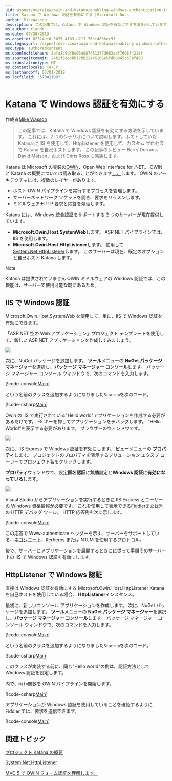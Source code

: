 ```yaml
---
uid: aspnet/overview/owin-and-katana/enabling-windows-authentication-in-katana
title: Katana で Windows 認証を有効にする |Microsoft Docs
author: MikeWasson
description: この記事では、Katana で Windows 認証を有効にする方法を示しています。 これには、2 つのシナリオについて説明します。IIS ホストしていた Katana を使用して、HttpListener を使用して自己 Kat をホストする.
ms.author: riande
ms.date: 07/30/2013
ms.assetid: 82324ef0-3b75-4f63-a217-76ef4036ec93
msc.legacyurl: /aspnet/overview/owin-and-katana/enabling-windows-authentication-in-katana
msc.type: authoredcontent
ms.openlocfilehash: 8afa2c9dfbe03a9874513f7d083adf7608f4218f
ms.sourcegitcommit: 24b1f6decbb17bb22a45166e5fdb0845c65af498
ms.translationtype: MT
ms.contentlocale: ja-JP
ms.lasthandoff: 03/01/2019
ms.locfileid: "57041109"
---
```

<a name="enabling-windows-authentication-in-katana"></a>Katana で Windows 認証を有効にする
====================
作成者[Mike Wasson](https://github.com/MikeWasson)

> この記事では、Katana で Windows 認証を有効にする方法を示しています。 これには、2 つのシナリオについて説明します。ホストしていた Katana に IIS を使用して、HttpListener を使用して、カスタム プロセスで Katana を自己ホストします。 この記事のレビュー Barry Dorrans、David Matson、および Chris Ross に感謝します。


Katana は Microsoft の実装の[OWIN](http://owin.org/)、Open Web Interface for .NET。 OWIN と Katana の概要については読み取ることができます[ここ](an-overview-of-project-katana.md)します。 OWIN のアーキテクチャには、複数のレイヤーがあります。

- ホスト:OWIN パイプラインを実行するプロセスを管理します。
- サーバーネットワーク ソケットを開き、要求をリッスンします。
- ミドルウェア:HTTP 要求と応答を処理します。

Katana には、Windows 統合認証をサポートする 2 つのサーバーが現在提供しています。

- **Microsoft.Owin.Host.SystemWeb**します。 ASP.NET パイプラインでは、IIS を使用します。
- **Microsoft.Owin.Host.HttpListener**します。 使用して[System.Net.HttpListener](https://msdn.microsoft.com/library/system.net.httplistener.aspx)します。 このサーバーは現在、既定のオプションと自己ホスト Katana します。

> [!NOTE]
> Katana は提供されていません OWIN ミドルウェアの Windows 認証では、この機能は、サーバーで使用可能な既にあるため。

## <a name="windows-authentication-in-iis"></a>IIS で Windows 認証

Microsoft.Owin.Host.SystemWeb を使用して、単に、IIS で Windows 認証を有効にできます。

「ASP.NET 空の Web アプリケーション」プロジェクト テンプレートを使用して、新しい ASP.NET アプリケーションを作成してみましょう。

![](enabling-windows-authentication-in-katana/_static/image1.png)

次に、NuGet パッケージを追加します。 **ツール**メニューの  **NuGet パッケージ マネージャー**を選択し、**パッケージ マネージャー コンソール**します。 パッケージ マネージャー コンソール ウィンドウで、次のコマンドを入力します。

[!code-console[Main](enabling-windows-authentication-in-katana/samples/sample1.cmd)]

という名前のクラスを追加するようになりました`Startup`を次のコード。

[!code-csharp[Main](enabling-windows-authentication-in-katana/samples/sample2.cs)]

Owin の IIS で実行されている"Hello world"アプリケーションを作成する必要があるだけです。 F5 キーを押してアプリケーションをデバッグします。 "Hello World!"を表示する必要があります。 ブラウザーのウィンドウです。

![](enabling-windows-authentication-in-katana/_static/image2.png)

次に、IIS Express で Windows 認証を有効にします。 **ビュー**メニューの **プロパティ**します。 プロジェクトのプロパティを表示するソリューション エクスプ ローラーでプロジェクト名をクリックします。

**プロパティ**ウィンドウで、設定**匿名認証**に**無効**設定と**Windows 認証**に**有効になっている**します。

![](enabling-windows-authentication-in-katana/_static/image3.png)

Visual Studio からアプリケーションを実行するときに IIS Express とユーザーの Windows 資格情報が必要です。 これを使用して表示できる[Fiddler](http://fiddler2.com/home)または別の HTTP デバッグ ツール。 HTTP 応答例を次に示します。

[!code-console[Main](enabling-windows-authentication-in-katana/samples/sample3.cmd?highlight=1,5-6)]

この応答で Www-authenticate ヘッダーを示す、サーバーをサポートしている、[ネゴシエート](http://www.ietf.org/rfc/rfc4559.txt)、Kerberos または NTLM を使用するプロトコル。

後で、サーバーにアプリケーションを展開するときにに従って[手順](https://www.iis.net/configreference/system.webserver/security/authentication/windowsauthentication)そのサーバー上の IIS で Windows 認証を有効にします。

## <a name="windows-authentication-in-httplistener"></a>HttpListener で Windows 認証

直接は Windows 認証を有効にする Microsoft.Owin.Host.HttpListener Katana を自己ホストを使用している場合、 **HttpListener**インスタンス。

最初に、新しいコンソール アプリケーションを作成します。 次に、NuGet パッケージを追加します。 **ツール**メニューの  **NuGet パッケージ マネージャー**を選択し、**パッケージ マネージャー コンソール**します。 パッケージ マネージャー コンソール ウィンドウで、次のコマンドを入力します。

[!code-console[Main](enabling-windows-authentication-in-katana/samples/sample4.cmd)]

という名前のクラスを追加するようになりました`Startup`を次のコード。

[!code-csharp[Main](enabling-windows-authentication-in-katana/samples/sample5.cs)]

このクラスが実装する前に、同じ"Hello world"の例は、認証方法として Windows 認証を設定します。

内で、`Main`関数を OWIN パイプラインを開始します。

[!code-csharp[Main](enabling-windows-authentication-in-katana/samples/sample6.cs)]

アプリケーションが Windows 認証を使用していることを確認するように Fiddler では、要求を送信できます。

[!code-console[Main](enabling-windows-authentication-in-katana/samples/sample7.cmd?highlight=1,4-5)]

## <a name="related-topics"></a>関連トピック

[プロジェクト Katana の概要](an-overview-of-project-katana.md)

[System.Net.HttpListener](https://msdn.microsoft.com/library/system.net.httplistener.aspx)

[MVC 5 で OWIN フォーム認証を理解します。](https://blogs.msdn.com/b/webdev/archive/2013/07/03/understanding-owin-forms-authentication-in-mvc-5.aspx)
